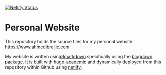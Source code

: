 [![Netlify Status](https://api.netlify.com/api/v1/badges/816336ea-4f3a-4d58-ae0e-5a3245a61727/deploy-status)](https://app.netlify.com/sites/mystifying-swanson-a9e988/deploys)
# Personal Website 
This repository holds the source files for my personal website https://www.ahmedibreljic.com.

My website is written using[Rmarkdown](https://rmarkdown.rstudio.com/) specifically using the [blogdown package](https://bookdown.org/yihui/blogdown/).
It is built with [hugo-academic](https://github.com/gcushen/hugo-academic) and dynamically deployed from this repository within Github using [netlify](https://www.netlify.com/).
